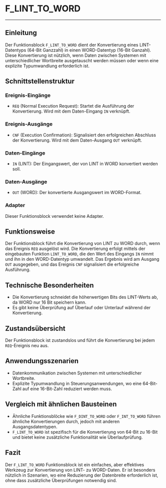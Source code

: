 # F_LINT_TO_WORD

* * * * * * * * * *
## Einleitung
Der Funktionsblock `F_LINT_TO_WORD` dient der Konvertierung eines LINT-Datentyps (64-Bit Ganzzahl) in einen WORD-Datentyp (16-Bit Ganzahl). Diese Konvertierung ist nützlich, wenn Daten zwischen Systemen mit unterschiedlicher Wortbreite ausgetauscht werden müssen oder wenn eine explizite Typumwandlung erforderlich ist.

## Schnittstellenstruktur

### **Ereignis-Eingänge**
- `REQ` (Normal Execution Request): Startet die Ausführung der Konvertierung. Wird mit dem Daten-Eingang `IN` verknüpft.

### **Ereignis-Ausgänge**
- `CNF` (Execution Confirmation): Signalisiert den erfolgreichen Abschluss der Konvertierung. Wird mit dem Daten-Ausgang `OUT` verknüpft.

### **Daten-Eingänge**
- `IN` (LINT): Der Eingangswert, der von LINT in WORD konvertiert werden soll.

### **Daten-Ausgänge**
- `OUT` (WORD): Der konvertierte Ausgangswert im WORD-Format.

### **Adapter**
Dieser Funktionsblock verwendet keine Adapter.

## Funktionsweise
Der Funktionsblock führt die Konvertierung von LINT zu WORD durch, wenn das Ereignis `REQ` ausgelöst wird. Die Konvertierung erfolgt mittels der eingebauten Funktion `LINT_TO_WORD`, die den Wert des Eingangs `IN` nimmt und ihn in den WORD-Datentyp umwandelt. Das Ergebnis wird am Ausgang `OUT` ausgegeben, und das Ereignis `CNF` signalisiert die erfolgreiche Ausführung.

## Technische Besonderheiten
- Die Konvertierung schneidet die höherwertigen Bits des LINT-Werts ab, da WORD nur 16 Bit speichern kann.
- Es gibt keine Überprüfung auf Überlauf oder Unterlauf während der Konvertierung.

## Zustandsübersicht
Der Funktionsblock ist zustandslos und führt die Konvertierung bei jedem `REQ`-Ereignis neu aus.

## Anwendungsszenarien
- Datenkommunikation zwischen Systemen mit unterschiedlicher Wortbreite.
- Explizite Typumwandlung in Steuerungsanwendungen, wo eine 64-Bit-Zahl auf eine 16-Bit-Zahl reduziert werden muss.

## Vergleich mit ähnlichen Bausteinen
- Ähnliche Funktionsblöcke wie `F_DINT_TO_WORD` oder `F_INT_TO_WORD` führen ähnliche Konvertierungen durch, jedoch mit anderen Ausgangsdatentypen.
- `F_LINT_TO_WORD` ist spezifisch für die Konvertierung von 64-Bit zu 16-Bit und bietet keine zusätzliche Funktionalität wie Überlaufprüfung.

## Fazit
Der `F_LINT_TO_WORD` Funktionsblock ist ein einfaches, aber effektives Werkzeug zur Konvertierung von LINT- zu WORD-Daten. Er ist besonders nützlich in Szenarien, wo eine Reduzierung der Datenbreite erforderlich ist, ohne dass zusätzliche Überprüfungen notwendig sind.